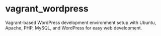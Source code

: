 # vagrant_wordpress
Vagrant-based WordPress development environment setup with Ubuntu, Apache, PHP, MySQL, and WordPress for easy web development.
